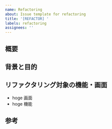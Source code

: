 ```yaml
---
name: Refactoring
about: Issue template for refactoring
title: '[REFACTOR] '
labels: refactoring
assignees: ''
---
```


## 概要

## 背景と目的

## リファクタリング対象の機能・画面

- hoge 画面
- hoge 機能

## 参考
